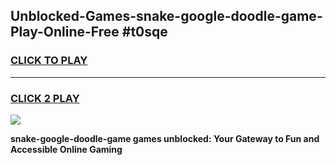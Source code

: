 
## Unblocked-Games-snake-google-doodle-game-Play-Online-Free #t0sqe
<h3>
<a href="https://us.freeplayer.one?title=snake-google-doodle-game&ref=10M">CLICK TO PLAY</a></h3>
<hr>

<h3>
<a href="https://us.freeplayer.one?title=snake-google-doodle-game&ref=10M">CLICK 2 PLAY</a>
  
</h3>

<a href="https://us.freeplayer.one?title=snake-google-doodle-game&ref=10M"><img src="https://clearcache.store/games.png"></a>


**snake-google-doodle-game games unblocked: Your Gateway to Fun and Accessible Online Gaming**
